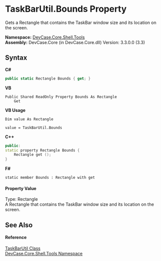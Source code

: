 # TaskBarUtil.Bounds Property 
 

Gets a Rectangle that contains the TaskBar window size and its location on the screen.

**Namespace:**&nbsp;<a href="N_DevCase_Core_Shell_Tools">DevCase.Core.Shell.Tools</a><br />**Assembly:**&nbsp;DevCase.Core (in DevCase.Core.dll) Version: 3.3.0.0 (3.3)

## Syntax

**C#**<br />
``` C#
public static Rectangle Bounds { get; }
```

**VB**<br />
``` VB
Public Shared ReadOnly Property Bounds As Rectangle
	Get
```

**VB Usage**<br />
``` VB Usage
Dim value As Rectangle

value = TaskBarUtil.Bounds

```

**C++**<br />
``` C++
public:
static property Rectangle Bounds {
	Rectangle get ();
}
```

**F#**<br />
``` F#
static member Bounds : Rectangle with get

```


#### Property Value
Type: Rectangle<br />A Rectangle that contains the TaskBar window size and its location on the screen.

## See Also


#### Reference
<a href="T_DevCase_Core_Shell_Tools_TaskBarUtil">TaskBarUtil Class</a><br /><a href="N_DevCase_Core_Shell_Tools">DevCase.Core.Shell.Tools Namespace</a><br />